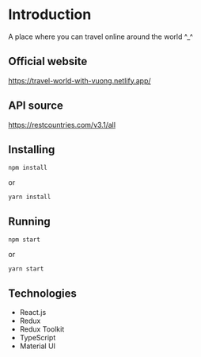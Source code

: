 # Introduction
A place where you can travel online around the world ^_^

## Official website
<a href="https://travel-world-with-vuong.netlify.app/" target="_blank">https://travel-world-with-vuong.netlify.app/</a>

## API source
<a href="https://restcountries.com/v3.1/all" target="_blank">https://restcountries.com/v3.1/all</a>

## Installing
```
npm install
```
or
```
yarn install
```

## Running
```
npm start
```
or
```
yarn start
```

## Technologies
- React.js
- Redux
- Redux Toolkit
- TypeScript
- Material UI